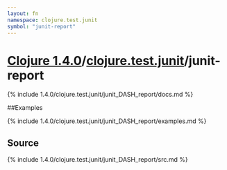 ```yaml
---
layout: fn
namespace: clojure.test.junit
symbol: "junit-report"
---
```


# [Clojure 1.4.0](../../)/[clojure.test.junit](../)/junit-report

{% include 1.4.0/clojure.test.junit/junit_DASH_report/docs.md %}

##Examples

{% include 1.4.0/clojure.test.junit/junit_DASH_report/examples.md %}
## Source
{% include 1.4.0/clojure.test.junit/junit_DASH_report/src.md %}

